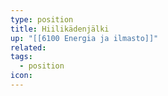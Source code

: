 ```yaml
---
type: position
title: Hiilikädenjälki
up: "[[6100 Energia ja ilmasto]]"
related:
tags:
  - position
icon:
---
```


